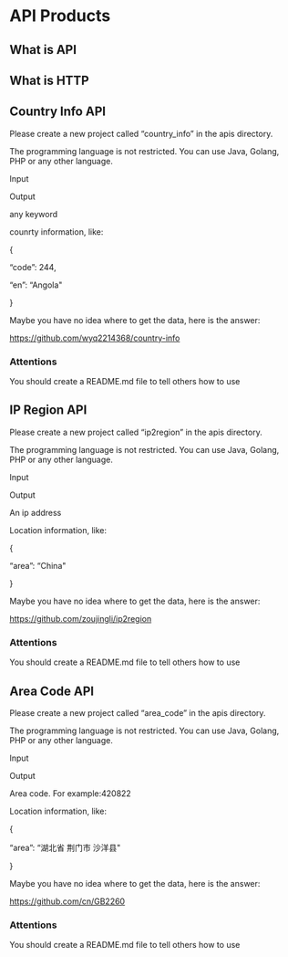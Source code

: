 # API Products

## What is API

## What is HTTP

## Country Info API

Please create a new project called “country_info” in the apis directory.

The programming language is not restricted. You can use Java, Golang, PHP or any other language.

Input

Output

any keyword

counrty information, like:

{

“code”: 244,

“en”: “Angola"

}

Maybe you have no idea where to get the data, here is the answer:

<https://github.com/wyq2214368/country-info>

### Attentions

You should create a README.md file to tell others how to use

## IP Region API

Please create a new project called “ip2region” in the apis directory.

The programming language is not restricted. You can use Java, Golang, PHP or any other language.

Input

Output

An ip address

Location information, like:

{

“area”: “China"

}

Maybe you have no idea where to get the data, here is the answer:

<https://github.com/zoujingli/ip2region>

### Attentions

You should create a README.md file to tell others how to use

## Area Code API

Please create a new project called “area_code” in the apis directory.

The programming language is not restricted. You can use Java, Golang, PHP or any other language.

Input

Output

Area code. For example:420822

Location information, like:

{

“area”: “湖北省 荆门市 沙洋县"

}

Maybe you have no idea where to get the data, here is the answer:

<https://github.com/cn/GB2260>

### Attentions

You should create a README.md file to tell others how to use
